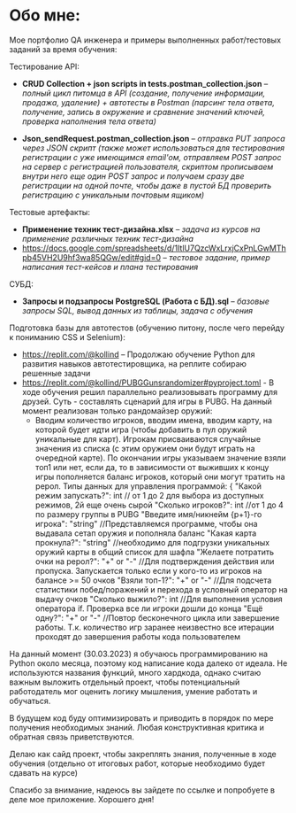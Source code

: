 # Обо мне:
Мое портфолио QA инженера и примеры выполненных работ/тестовых заданий за время обучения:

Тестирование API:

- **CRUD Collection + json scripts in tests.postman_collection.json** – _полный цикл питомца в API (создание, получение информации, продажа, удаление) + автотесты в Postman (парсинг тела ответа, получение, запись в окружение и сравнение значений ключей, проверка наполнения тела ответа)_

- **Json_sendRequest.postman_collection.json** – _отправка PUT запроса через JSON скрипт (также может использоваться для тестирования регистрации с уже имеющимся email'ом, отправляем POST запрос на сервер с регистрацией пользователя, скриптом прописываем внутри него еще один POST запрос и получаем сразу две регистрации на одной почте, чтобы даже в пустой БД проверить регистрацию с уникальным почтовым ящиком)_

Тестовые артефакты: 

- **Применение техник тест-дизайна.xlsx** – _задача из курсов на применение различных техник тест-дизайна_
- https://docs.google.com/spreadsheets/d/1ItlU7QzcWxLrxjCxPnLGwMThpb45VH2U9hf3wa85QGw/edit#gid=0 – _тестовое задание, пример написания тест-кейсов и плана тестирования_


СУБД:

- **Запросы и подзапросы PostgreSQL (Работа с БД).sql** – _базовые запросы SQL, вывод данных из таблицы, задача с обучения_


Подготовка базы для автотестов (обучению питону, после чего перейду к пониманию CSS и Selenium):
- https://replit.com/@kollind – Продолжаю обучение Python для развития навыков автотестировщика, на реплите собираю решенные задачи
- https://replit.com/@kollind/PUBGGunsrandomizer#pyproject.toml - В ходе обучения решил параллельно реализовывать программу для друзей.
Суть - составлять сценарий для игры в PUBG. На данный момент реализован только рандомайзер оружий:
  - Вводим количество игроков, вводим имена, вводим карту, на которой будет идти игра (чтобы добавить в пул оружий уникальные для карт). Игрокам присваиваются случайные значения из списка (с этим оружием они будут играть на очередной карте). По окончании игры указываем значение взяли топ1 или нет, если да, то в зависимости от выживших к концу игры пополняется баланс игроков, который они могут тратить на рерол.
Типы данных для управления программой:
{
  "Какой режим запускать?": int // от 1 до 2 для выбора из доступных режимов, 2й еще очень сырой
  "Сколько игроков?": int //от 1 до 4 по размеру группы в PUBG
  "Введите имя/никнейм {p+1}-го игрока": "string" //Представляемся программе, чтобы она выдавала сетап оружия и пополняла баланс
  "Какая карта прокнула?": "string" //необходимо для подгрузки уникальных оружий карты в общий список для шафла
  "Желаете потратить очки на рерол?": "+" or "-" //Для подтверждения действия или пропуска. Запускается только если у кого-то из игроков на балансе >= 50 очков
  "Взяли топ-1?": "+" or "-" //Для подсчета статистики побед/поражений и перехода в условный оператор на выдачу очков
  "Сколько выжило?": int //Для выполнения условия оператора if. Проверка все ли игроки дошли до конца
  "Ещё одну?": "+" or "-" //Повтор бесконечного цикла или завершение работы. Т.к. количество игр заранее неизвестно все итерации проходят до завершения работы кода пользователем

На данный момент (30.03.2023) я обучаюсь программированию на Python около месяца, поэтому код написание кода далеко от идеала. Не используются названия функций, много хардкода, однако считаю важным выложить отдельный проект, чтобы потенциальный работодатель мог оценить логику мышления, умение работать и обучаться.

В будущем код буду оптимизировать и приводить в порядок по мере получения необходимых знаний. Любая конструктивная критика и обратная связь приветствуются.

Делаю как сайд проект, чтобы закреплять знания, полученные в ходе обучения (отдельно от итоговых работ, которые необходимо будет сдавать на курсе)

Спасибо за внимание, надеюсь вы зайдете по ссылке и попробуете в деле мое приложение.
Хорошего дня!
  
 
